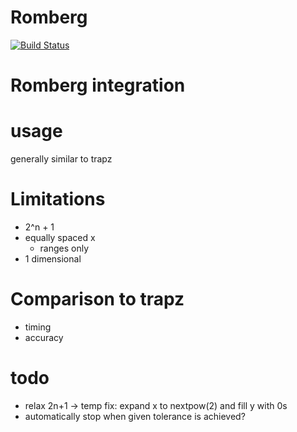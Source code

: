 # Romberg

[![Build Status](https://travis-ci.com/fgasdia/Romberg.jl.svg?branch=master)](https://travis-ci.com/fgasdia/Romberg.jl)


# Romberg integration

# usage

generally similar to trapz

# Limitations

- 2^n + 1
- equally spaced x
  - ranges only
- 1 dimensional

# Comparison to trapz

- timing
- accuracy


# todo

- relax 2n+1 -> temp fix: expand x to nextpow(2) and fill y with 0s
- automatically stop when given tolerance is achieved?
